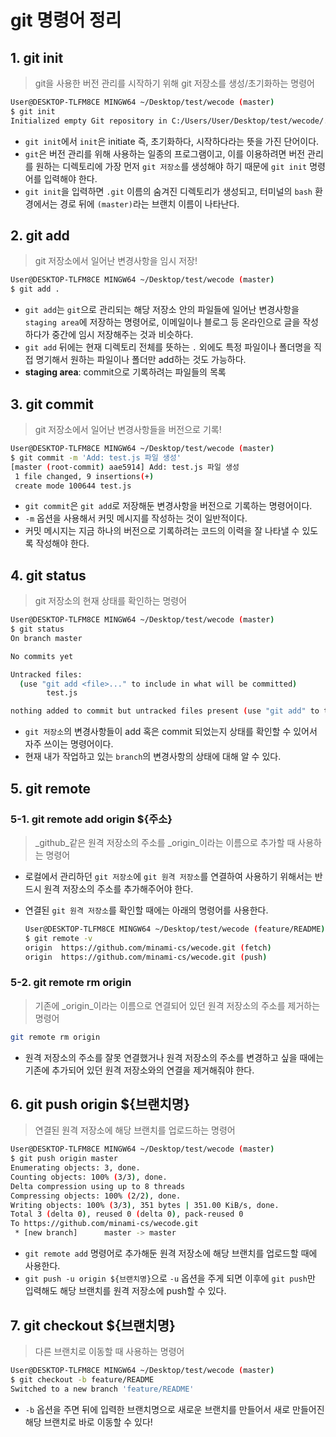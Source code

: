 # git 명령어 정리

## 1. git init

> git을 사용한 버전 관리를 시작하기 위해 git 저장소를 생성/초기화하는 명령어

```bash
User@DESKTOP-TLFM8CE MINGW64 ~/Desktop/test/wecode (master)
$ git init
Initialized empty Git repository in C:/Users/User/Desktop/test/wecode/.git/
```

- `git init`에서 `init`은 initiate 즉, 초기화하다, 시작하다라는 뜻을 가진 단어이다.
- `git`은 버전 관리를 위해 사용하는 일종의 프로그램이고, 이를 이용하려면 버전 관리를 원하는 디렉토리에 가장 먼저 `git 저장소`를 생성해야 하기 때문에 `git init` 명령어를 입력해야 한다.
- `git init`을 입력하면 `.git` 이름의 숨겨진 디렉토리가 생성되고, 터미널의 `bash` 환경에서는 경로 뒤에 `(master)`라는 브랜치 이름이 나타난다.

## 2. git add

> git 저장소에서 일어난 변경사항을 임시 저장!

```bash
User@DESKTOP-TLFM8CE MINGW64 ~/Desktop/test/wecode (master)
$ git add .
```

- `git add`는 `git`으로 관리되는 해당 저장소 안의 파일들에 일어난 변경사항을 `staging area`에 저장하는 명령어로, 이메일이나 블로그 등 온라인으로 글을 작성하다가 중간에 임시 저장해주는 것과 비슷하다.
- `git add` 뒤에는 현재 디렉토리 전체를 뜻하는 `.` 외에도 특정 파일이나 폴더명을 직접 명기해서 원하는 파일이나 폴더만 add하는 것도 가능하다.
- **staging area**: commit으로 기록하려는 파일들의 목록

## 3. git commit

> git 저장소에서 일어난 변경사항들을 버전으로 기록!

```bash
User@DESKTOP-TLFM8CE MINGW64 ~/Desktop/test/wecode (master)
$ git commit -m 'Add: test.js 파일 생성'
[master (root-commit) aae5914] Add: test.js 파일 생성
 1 file changed, 9 insertions(+)
 create mode 100644 test.js
```

- `git commit`은 `git add`로 저장해둔 변경사항을 버전으로 기록하는 명령어이다.
- `-m` 옵션을 사용해서 커밋 메시지를 작성하는 것이 일반적이다.
- 커밋 메시지는 지금 하나의 버전으로 기록하려는 코드의 이력을 잘 나타낼 수 있도록 작성해야 한다.

## 4. git status

> git 저장소의 현재 상태를 확인하는 명령어

```bash
User@DESKTOP-TLFM8CE MINGW64 ~/Desktop/test/wecode (master)
$ git status
On branch master

No commits yet

Untracked files:
  (use "git add <file>..." to include in what will be committed)
        test.js

nothing added to commit but untracked files present (use "git add" to track)
```

- `git 저장소`의 변경사항들이 add 혹은 commit 되었는지 상태를 확인할 수 있어서 자주 쓰이는 명령어이다.
- 현재 내가 작업하고 있는 `branch`의 변경사항의 상태에 대해 알 수 있다.

## 5. git remote

### 5-1. git remote add origin ${주소}

> _github_같은 원격 저장소의 주소를 _origin_이라는 이름으로 추가할 때 사용하는 명령어

- 로컬에서 관리하던 `git 저장소`에 `git 원격 저장소`를 연결하여 사용하기 위해서는 반드시 원격 저장소의 주소를 추가해주어야 한다.

- 연결된 `git 원격 저장소`를 확인할 때에는 아래의 명령어를 사용한다.

  ```bash
  User@DESKTOP-TLFM8CE MINGW64 ~/Desktop/test/wecode (feature/README)
  $ git remote -v
  origin  https://github.com/minami-cs/wecode.git (fetch)
  origin  https://github.com/minami-cs/wecode.git (push)
  ```

### 5-2. git remote rm origin

> 기존에 _origin_이라는 이름으로 연결되어 있던 원격 저장소의 주소를 제거하는 명령어

```bash
git remote rm origin
```

- 원격 저장소의 주소를 잘못 연결했거나 원격 저장소의 주소를 변경하고 싶을 때에는 기존에 추가되어 있던 원격 저장소와의 연결을 제거해줘야 한다.

## 6. git push origin ${브랜치명}

> 연결된 원격 저장소에 해당 브랜치를 업로드하는 명령어

```bash
User@DESKTOP-TLFM8CE MINGW64 ~/Desktop/test/wecode (master)
$ git push origin master
Enumerating objects: 3, done.
Counting objects: 100% (3/3), done.
Delta compression using up to 8 threads
Compressing objects: 100% (2/2), done.
Writing objects: 100% (3/3), 351 bytes | 351.00 KiB/s, done.
Total 3 (delta 0), reused 0 (delta 0), pack-reused 0
To https://github.com/minami-cs/wecode.git
 * [new branch]      master -> master
```

- `git remote add` 명령어로 추가해둔 원격 저장소에 해당 브랜치를 업로드할 때에 사용한다.
- `git push -u origin ${브랜치명}`으로 `-u` 옵션을 주게 되면 이후에 `git push`만 입력해도 해당 브랜치를 원격 저장소에 push할 수 있다.

## 7. git checkout ${브랜치명}

> 다른 브랜치로 이동할 때 사용하는 명령어

```bash
User@DESKTOP-TLFM8CE MINGW64 ~/Desktop/test/wecode (master)
$ git checkout -b feature/README
Switched to a new branch 'feature/README'
```

- `-b` 옵션을 주면 뒤에 입력한 브랜치명으로 새로운 브랜치를 만들어서 새로 만들어진 해당 브랜치로 바로 이동할 수 있다!
